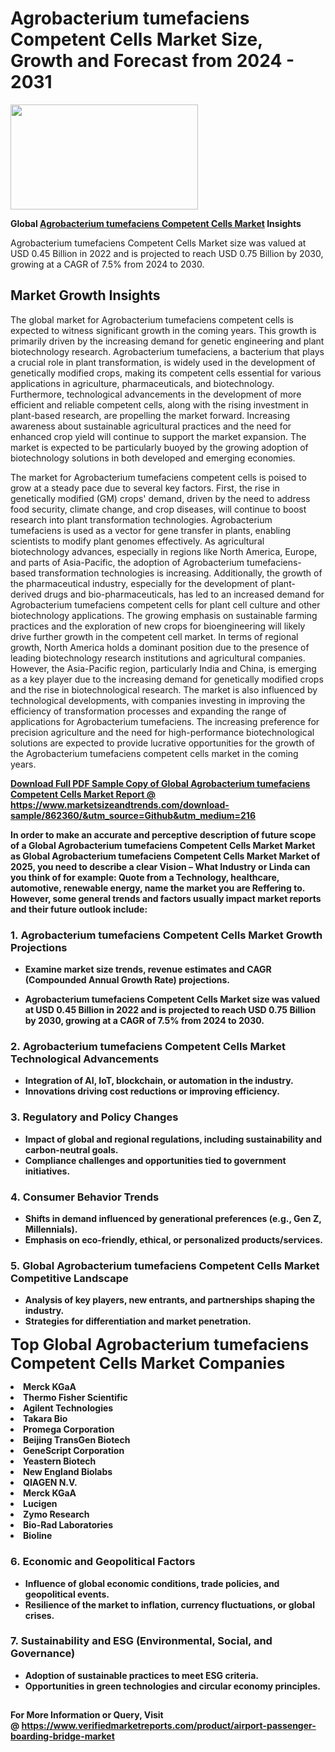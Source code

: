 <H1>Agrobacterium tumefaciens Competent Cells Market Size, Growth and Forecast from 2024 - 2031</H1><img class="aligncenter size-medium wp-image-584254" src="https://thirdeyenews.in/wp-content/uploads/2024/09/Global-Market-Research-300x168.jpeg" alt="" width="300" height="168" /><p><strong>Global&nbsp;<a href="https://www.marketsizeandtrends.com/download-sample/862360/&amp;utm_source=Github&utm_medium=216">Agrobacterium tumefaciens Competent Cells Market</a> Insights</strong></p><p>Agrobacterium tumefaciens Competent Cells Market size was valued at USD 0.45 Billion in 2022 and is projected to reach USD 0.75 Billion by 2030, growing at a CAGR of 7.5% from 2024 to 2030.</p><p><h2>Market Growth Insights</h2> <p>The global market for Agrobacterium tumefaciens competent cells is expected to witness significant growth in the coming years. This growth is primarily driven by the increasing demand for genetic engineering and plant biotechnology research. Agrobacterium tumefaciens, a bacterium that plays a crucial role in plant transformation, is widely used in the development of genetically modified crops, making its competent cells essential for various applications in agriculture, pharmaceuticals, and biotechnology. Furthermore, technological advancements in the development of more efficient and reliable competent cells, along with the rising investment in plant-based research, are propelling the market forward. Increasing awareness about sustainable agricultural practices and the need for enhanced crop yield will continue to support the market expansion. The market is expected to be particularly buoyed by the growing adoption of biotechnology solutions in both developed and emerging economies.</p> <p><strong><a href="#"></a></strong></p> <p>The market for Agrobacterium tumefaciens competent cells is poised to grow at a steady pace due to several key factors. First, the rise in genetically modified (GM) crops' demand, driven by the need to address food security, climate change, and crop diseases, will continue to boost research into plant transformation technologies. Agrobacterium tumefaciens is used as a vector for gene transfer in plants, enabling scientists to modify plant genomes effectively. As agricultural biotechnology advances, especially in regions like North America, Europe, and parts of Asia-Pacific, the adoption of Agrobacterium tumefaciens-based transformation technologies is increasing. Additionally, the growth of the pharmaceutical industry, especially for the development of plant-derived drugs and bio-pharmaceuticals, has led to an increased demand for Agrobacterium tumefaciens competent cells for plant cell culture and other biotechnology applications. The growing emphasis on sustainable farming practices and the exploration of new crops for bioengineering will likely drive further growth in the competent cell market. In terms of regional growth, North America holds a dominant position due to the presence of leading biotechnology research institutions and agricultural companies. However, the Asia-Pacific region, particularly India and China, is emerging as a key player due to the increasing demand for genetically modified crops and the rise in biotechnological research. The market is also influenced by technological developments, with companies investing in improving the efficiency of transformation processes and expanding the range of applications for Agrobacterium tumefaciens. The increasing preference for precision agriculture and the need for high-performance biotechnological solutions are expected to provide lucrative opportunities for the growth of the Agrobacterium tumefaciens competent cells market in the coming years.</p> <p><strong><a href="#"></p><p><span class=""><strong>Download Full PDF Sample Copy of Global Agrobacterium tumefaciens Competent Cells Market Report</strong> @ <a href="https://www.marketsizeandtrends.com/download-sample/862360/&amp;utm_source=Github&utm_medium=216" target="_blank">https://www.marketsizeandtrends.com/download-sample/862360/&amp;utm_source=Github&utm_medium=216</a></span></p><p>In order to make an accurate and perceptive description of future scope of a Global&nbsp;Agrobacterium tumefaciens Competent Cells Market Market as Global&nbsp;Agrobacterium tumefaciens Competent Cells Market Market of 2025, you need to describe a clear Vision &ndash; What Industry or Linda can you think of for example: Quote from a Technology, healthcare, automotive, renewable energy, name the market you are Reffering to. However, some general trends and factors usually impact market reports and their future outlook include:</p><h3>1.&nbsp;<strong>Agrobacterium tumefaciens Competent Cells Market Growth Projections</strong></h3><ul><li>Examine market size trends, revenue estimates and CAGR (Compounded Annual Growth Rate) projections.</li><li><p>Agrobacterium tumefaciens Competent Cells Market size was valued at USD 0.45 Billion in 2022 and is projected to reach USD 0.75 Billion by 2030, growing at a CAGR of 7.5% from 2024 to 2030.</p></li></ul><h3>2.&nbsp;<strong>Agrobacterium tumefaciens Competent Cells Market Technological Advancements</strong></h3><ul><li>Integration of AI, IoT, blockchain, or automation in the industry.</li><li>Innovations driving cost reductions or improving efficiency.</li></ul><h3>3.&nbsp;<strong>Regulatory and Policy Changes</strong></h3><ul><li>Impact of global and regional regulations, including sustainability and carbon-neutral goals.</li><li>Compliance challenges and opportunities tied to government initiatives.</li></ul><h3>4.&nbsp;<strong>Consumer Behavior Trends</strong></h3><ul><li>Shifts in demand influenced by generational preferences (e.g., Gen Z, Millennials).</li><li>Emphasis on eco-friendly, ethical, or personalized products/services.</li></ul><h3>5.&nbsp;<strong>Global Agrobacterium tumefaciens Competent Cells Market Competitive Landscape</strong></h3><ul><li>Analysis of key players, new entrants, and partnerships shaping the industry.</li><li>Strategies for differentiation and market penetration.</li></ul><p data-pm-slice="1 1 []"><span style="color: inherit; font-family: inherit; font-size: 25px;">Top Global Agrobacterium tumefaciens Competent Cells Market Companies</span></p><div class="" data-test-id=""><p><li>Merck KGaA</li><li> Thermo Fisher Scientific</li><li> Agilent Technologies</li><li> Takara Bio</li><li> Promega Corporation</li><li> Beijing TransGen Biotech</li><li> GeneScript Corporation</li><li> Yeastern Biotech</li><li> New England Biolabs</li><li> QIAGEN N.V.</li><li> Merck KGaA</li><li> Lucigen</li><li> Zymo Research</li><li> Bio-Rad Laboratories</li><li> Bioline</li></p></div><h3>6.&nbsp;<strong>Economic and Geopolitical Factors</strong></h3><ul><li>Influence of global economic conditions, trade policies, and geopolitical events.</li><li>Resilience of the market to inflation, currency fluctuations, or global crises.</li></ul><h3>7.&nbsp;<strong>Sustainability and ESG (Environmental, Social, and Governance)</strong></h3><ul><li>Adoption of sustainable practices to meet ESG criteria.</li><li>Opportunities in green technologies and circular economy principles.</li></ul><h2><strong style="font-size: 14px;">For More Information or Query, Visit @&nbsp;</strong><a style="background-color: #ffffff; font-size: 14px;" href="https://www.marketsizeandtrends.com/report/agrobacterium-tumefaciens-competent-cells-market/" target="_blank">https://www.verifiedmarketreports.com/product/airport-passenger-boarding-bridge-market</a></h2>
